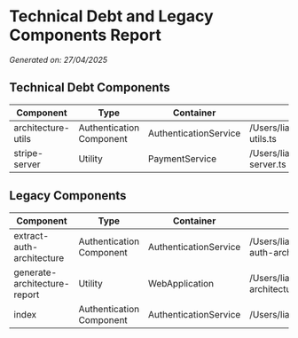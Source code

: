 # Technical Debt and Legacy Components Report

*Generated on: 27/04/2025*

## Technical Debt Components

| Component | Type | Container | Path |
|-----------|------|-----------|------|
| architecture-utils | Authentication Component | AuthenticationService | /Users/liamj/Documents/Development/buildappswith/scripts/architecture-utils.ts |
| stripe-server | Utility | PaymentService | /Users/liamj/Documents/Development/buildappswith/lib/stripe/stripe-server.ts |

## Legacy Components

| Component | Type | Container | Path |
|-----------|------|-----------|------|
| extract-auth-architecture | Authentication Component | AuthenticationService | /Users/liamj/Documents/Development/buildappswith/scripts/extract-auth-architecture.ts |
| generate-architecture-report | Utility | WebApplication | /Users/liamj/Documents/Development/buildappswith/scripts/generate-architecture-report.ts |
| index | Authentication Component | AuthenticationService | /Users/liamj/Documents/Development/buildappswith/lib/auth/index.ts |

